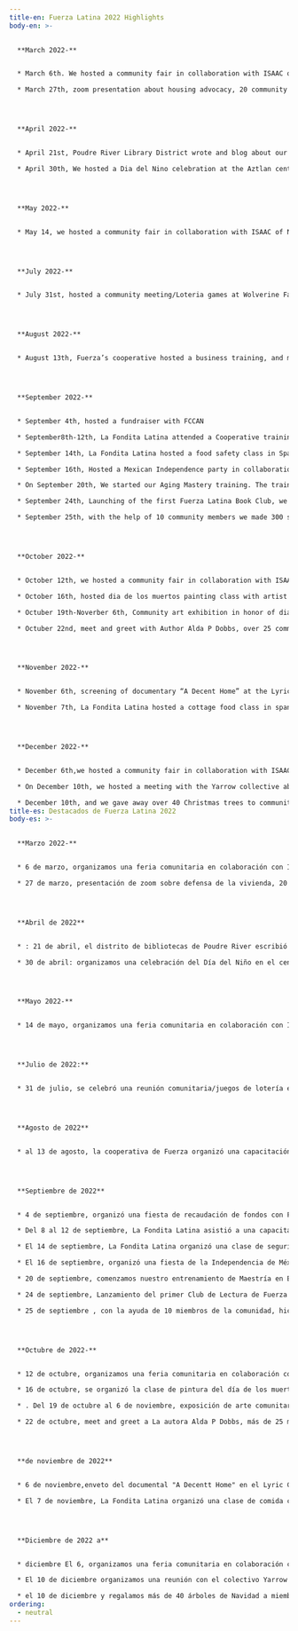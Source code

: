 ```yaml
---
title-en: Fuerza Latina 2022 Highlights
body-en: >-
  

  **March 2022-**


  * March 6th. We hosted a community fair in collaboration with ISAAC of Northern Colorado and the Poudre River Library District. Over 200 people from our community attended the event, and we had a presentation about immigration with Kim Medina and offered COVID vaccines.

  * March 27th, zoom presentation about housing advocacy, 20 community members attended this event.




  **April 2022-**


  * April 21st, Poudre River Library District wrote and blog about our work- *<https://blog.poudrelibraries.org/2022/04/going-further-together/>*

  * April 30th, We hosted a Dia del Nino celebration at the Aztlan center, we hosted a big party with live music, food, face painting and balloons! Over 300 people attended the event. Our sponsors were ISAAC, La Familia, Poudre River Library District,FCCAN, and the city of Fort Collins




  **May 2022-**


  * May 14, we hosted a community fair in collaboration with ISAAC of Northern Colorado and the Poudre River Library District, over 100 people from our community attended the event, we had a presentation about mental wellness by Lorena Mendoza and offered COVID vaccines




  **July 2022-**


  * July 31st, hosted a community meeting/Loteria games at Wolverine Farm House. We had ten people in attendance




  **August 2022-**


  * August 13th, Fuerza’s cooperative hosted a business training, and more than 30 community members attended the training




  **September 2022-**


  * September 4th, hosted a fundraiser with FCCAN

  * September8th-12th, La Fondita Latina attended a Cooperative training in Pennsylvania and visited Park Slope Coop in New York City

  * September 14th, La Fondita Latina hosted a food safety class in Spanish in collaboration with the Larimer County, 13 community members took the training

  * September 16th, Hosted a Mexican Independence party in collaboration with Alianza Norco at Los Muertos Urban Kitchen & Cantina, we had Loteria games and craft, over 40 people attended the event.

  * On September 20th, We started our Aging Mastery training. The training was about health, leadership, and finances. Eight women over 50 graduated from the program on November 2022

  * September 24th, Launching of the first Fuerza Latina Book Club, we read the book “Barefoot Dreams of Petra Luna” by Alda P Dobbs, and ten community members participated in the book club

  * September 25th, with the help of 10 community members we made 300 sugar skulls for Dia de los Muertos




  **October 2022-**


  * October 12th, we hosted a community fair in collaboration with ISAAC of Northern Colorado and the Poudre River Library District, over 200 people from our community attended the event, we had a presentation about higher education and employment and offered COVID vaccines and flu shots.

  * October 16th, hosted dia de los muertos painting class with artist Daina Castro, over 30 community members attendant the class

  * Octuber 19th-Noverber 6th, Community art exhibition in honor of dia de los muertos at the Old town library

  * Octuber 22nd, meet and greet with Author Alda P Dobbs, over 25 community members attended the event




  **November 2022-**


  * November 6th, screening of documentary “A Decent Home” at the Lyric Cinema, collaboration between, Fuerza Latina,ISAAC,Mi Voz, La Familia, City of Fort Collins, CPLP, 9to5 and Nueva Vida Mobil Home Park, over 200 community members attdentd the screening of the film

  * November 7th, La Fondita Latina hosted a cottage food class in spanish in collaboration with the Larimer County, 7 community people attended the class




  **December 2022-**


  * December 6th,we hosted a community fair in collaboration with ISAAC of Northern Colorado and the Poudre River Library District, over 100 people from our community attended the event, we had a presentation about childcare licencing and offered COVID vaccines and flu shots.

  * On December 10th, we hosted a meeting with the Yarrow collective about mental wellness. Seven community members attended the event

  * December 10th, and we gave away over 40 Christmas trees to community members from all over Fort Collins
title-es: Destacados de Fuerza Latina 2022
body-es: >-
  

  **Marzo 2022-**


  * 6 de marzo, organizamos una feria comunitaria en colaboración con ISAAC del norte de Colorado y el distrito de bibliotecas de Poudre River. Más de 200 personas de nuestra comunidad asistieron al evento, tuvimos una presentación sobre inmigración con Kim Medina y ofrecimos vacunas contra el COVID.

  * 27 de marzo, presentación de zoom sobre defensa de la vivienda, 20 miembros de la comunidad asistieron a este evento.




  **Abril de 2022**


  * : 21 de abril, el distrito de bibliotecas de Poudre River escribió un blog sobre nuestro trabajo *[https://blog.poudrelibraries.org/2022/04/going-farther-together/](https://blog.poudrelibraries.org/2022/04/going-further-together/)*

  * 30 de abril: organizamos una celebración del Día del Niño en el centro de Aztlan, organizamos una gran fiesta con música en vivo, comida, pintura de caras y globos. Más de 300 personas asistieron al evento. Nuestros patrocinadores fueron ISAAC, La Familia, Poudre River Library District,FCCAN y la ciudad de Fort Collins.




  **Mayo 2022-**


  * 14 de mayo, organizamos una feria comunitaria en colaboración con ISAAC del norte de Colorado y el distrito de bibliotecas de Poudre River, más de 100 personas de nuestra comunidad asistieron al evento, tuvimos una presentación sobre bienestar mental con Lorena Mendoza y ofrecimos vacunas contra el COVID.




  **Julio de 2022:**


  * 31 de julio, se celebró una reunión comunitaria/juegos de lotería en Wolverine Farm House. Diez personas asistieron




  **Agosto de 2022**


  * al 13 de agosto, la cooperativa de Fuerza organizó una capacitación empresarial, y más de 30 miembros de la comunidad asistieron a la capacitación




  **Septiembre de 2022**


  * 4 de septiembre, organizó una fiesta de recaudación de fondos con FCCAN

  * Del 8 al 12 de septiembre, La Fondita Latina asistió a una capacitación cooperativa en Pensilvania y visitó Park Slope Coop en la ciudad de Nueva York

  * El 14 de septiembre, La Fondita Latina organizó una clase de seguridad alimentaria en español en colaboración con el condado de Larimer, 13 miembros de la comunidad tomaron la capacitación

  * El 16 de septiembre, organizó una fiesta de la Independencia de México en colaboración con Alianza Norco en Los Muertos Urban Kitchen & Cantina, tuvimos juegos de lotería y manualidades, más de 40 personas asistieron al evento

  * 20 de septiembre, comenzamos nuestro entrenamiento de Maestría en Envejecimiento. La capacitación fue sobre salud, liderazgo y finanzas. Ocho mujeres mayores de 50 años se graduaron del programa en noviembre de 2022

  * 24 de septiembre, Lanzamiento del primer Club de Lectura de Fuerza Latina, leímos el libro “Sueños Descalzos de Petra Luna” de Alda P Dobbs, y diez miembros de la comunidad participaron en el club de lectura

  * 25 de septiembre , con la ayuda de 10 miembros de la comunidad, hicimos 300 calaveritas de azúcar para las celebracion el Día de los Muertos




  **Octubre de 2022-**


  * 12 de octubre, organizamos una feria comunitaria en colaboración con ISAAC del norte de Colorado y el distrito de bibliotecas de Poudre River, asistieron más de 200 personas de nuestra comunidad En el evento, tuvimos una presentación sobre educación superior y empleo y ofrecimos vacunas contra el COVID y vacunas contra la gripe.

  * 16 de octubre, se organizó la clase de pintura del día de los muertos con la artista Daina Castro, más de 30 miembros de la comunidad asistieron a la clase

  * . Del 19 de octubre al 6 de noviembre, exposición de arte comunitaria en honor al día de los muertos en la biblioteca del centro de Fort Collins,

  * 22 de octubre, meet and greet a La autora Alda P Dobbs, más de 25 miembros de la comunidad asistieron al evento




  **de noviembre de 2022**


  * 6 de noviembre,enveto del documental "A Decentt Home" en el Lyric Cinema, colaboración entre Fuerza Latina, ISAAC, Mi Voz, La Familia, Ciudad de Fort Collins, CPLP, 9to5 y Nueva Vida Mobil Home Park, más de 200 miembros de la comunidad asistieron a ver la película

  * El 7 de noviembre, La Fondita Latina organizó una clase de comida casera en español en colaboración con el condado de Larimer, 7 personas de la comunidad asistieron a la clase




  **Diciembre de 2022 a**


  * diciembre El 6, organizamos una feria comunitaria en colaboración con ISAAC del norte de Colorado y el distrito de bibliotecas de Poudre River, más de 100 personas de nuestra comunidad asistieron al evento, tuvimos una presentación sobre cuidado infantil. otorgamiento de licencias y ofreció vacunas COVID y vacunas contra la gripe.

  * El 10 de diciembre organizamos una reunión con el colectivo Yarrow sobre bienestar mental. Siete miembros de la comunidad asistieron al evento

  * el 10 de diciembre y regalamos más de 40 árboles de Navidad a miembros de la comunidad de todo Fort Collins.
ordering:
  - neutral
---
```

